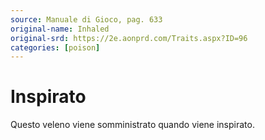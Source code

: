 ```yaml
---
source: Manuale di Gioco, pag. 633
original-name: Inhaled
original-srd: https://2e.aonprd.com/Traits.aspx?ID=96
categories: [poison]
---
```


# Inspirato

Questo veleno viene somministrato quando viene inspirato.
